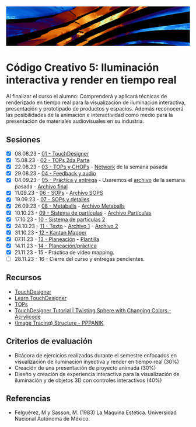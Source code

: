 ![portada](https://raw.githubusercontent.com/EmilioOcelotl/cc5-2024-1/main/img/banner.png)

# Código Creativo 5: Iluminación interactiva y render en tiempo real

Al finalizar el curso el alumno: Comprenderá y aplicará técnicas de renderizado en tiempo real para la visualización de iluminación interactiva, presentación y prototipado de productos y espacios. Además reconocerá las posibilidades de la animación e interactividad como medio para la presentación de materiales audiovisuales en su industria.

## Sesiones 

- [x] 08.08.23 - [01 - TouchDesigner](https://github.com/EmilioOcelotl/cc5-2024-1/blob/main/doc/s01.md)
- [x] 15.08.23 - [02 - TOPs 2da Parte](https://github.com/EmilioOcelotl/cc5-2024-1/blob/main/doc/s02.md)
- [x] 22.08.23 - [03 - TOPs y CHOPs](https://github.com/EmilioOcelotl/cc5-2024-1/blob/main/doc/s03.md) - [Network](https://github.com/EmilioOcelotl/cc5-2024-1/blob/main/td/chopsYTops.toe) de la semana pasada
- [x] 29.08.23 - [04 - Feedback y audio](https://github.com/EmilioOcelotl/cc5-2024-1/blob/main/doc/s04.md)
- [x] 04.09.23 - [05 - Práctica y entrega](https://github.com/EmilioOcelotl/cc5-2024-1/blob/main/doc/s05.md) - Usaremos el [archivo](https://github.com/EmilioOcelotl/cc5-2024-1/blob/main/td/feedbackYAudio.toe) de la semana pasada - [Archivo final](https://github.com/EmilioOcelotl/cc5-2024-1/blob/main/td/feedbackYAudioAjuste.toe)
- [x] 11.09.23 - [06 - SOPs](https://github.com/EmilioOcelotl/cc5-2024-1/blob/main/doc/s06.md) - [Archivo SOPS](https://github.com/EmilioOcelotl/cc5-2024-1/blob/main/td/sops.toe)
- [x] 19.09.23 - [07 - SOPs y detalles](https://github.com/EmilioOcelotl/cc5-2024-1/blob/main/doc/s07.md)
- [x] 26.09.23 - [08 - Metaballs](https://github.com/EmilioOcelotl/cc5-2024-1/blob/main/doc/s08.md) - [Archivo Metaballs](https://github.com/EmilioOcelotl/cc5-2024-1/blob/main/td/metaballs2.toe)
- [x] 10.10.23 - [09 - Sistema de partículas](https://github.com/EmilioOcelotl/cc5-2024-1/blob/main/doc/s09.md) - [Archivo Partículas](https://github.com/EmilioOcelotl/cc5-2024-1/blob/main/td/sistemaParticulas.toe)
- [x] 17.10.23 - [10 - Sistema de partículas 2](https://github.com/EmilioOcelotl/cc5-2024-1/blob/main/doc/s10.md)
- [x] 24.10.23 - [11 - Texto](https://github.com/EmilioOcelotl/cc5-2024-1/blob/main/doc/s11.md) - [Archivo 1](https://github.com/EmilioOcelotl/cc5-2024-1/blob/main/td/texto.toe) - [Archivo 2](https://github.com/EmilioOcelotl/cc5-2024-1/blob/main/td/texto2.toe)
- [x] 31.10.23 - [12 - Kantan Mapper](https://github.com/EmilioOcelotl/cc5-2024-1/blob/main/doc/s12.md)
- [x] 07.11.23 - [13 - Planeación](https://github.com/EmilioOcelotl/cc5-2024-1/blob/main/doc/s13.md) - [Plantilla](https://docs.google.com/document/d/1nCfOJBCUyrMQdmoCqq2xzrEqZuYnajrYXYwIb2eSJ9k/edit)
- [x] 14.11.23 - [14 - Planeación/práctica](https://github.com/EmilioOcelotl/cc5-2024-1/blob/main/doc/s14.md) 
- [x] 21.11.23 - 15 - Práctica de video mapping. 
- [ ] 28.11.23 - 16 - Cierre del curso y entregas pendientes. 

## Recursos

- [TouchDesigner](https://derivative.ca/)
- [Learn TouchDesigner](https://derivative.ca/UserGuide/Learn_TouchDesigner)
- [TOPs](https://docs.derivative.ca/TOP)
- [TouchDesigner Tutorial | Twisting Sphere with Changing Colors - Acrylicode](https://www.youtube.com/watch?v=jdGHN01D8Qc)
- [(Image Tracing) Structure - PPPANIK](https://www.youtube.com/watch?v=nS8K67zDq7Y)

## Criterios de evaluación

- Bitácora de ejercicios realizados durante el semestre enfocados en visualización de iluminación inyectiva y render en tiempo real (30%)
- Creación de una presentación de proyecto animada (30%)
- Diseño y creación de experiencia interactiva para la visualización de iluminación y de objetos 3D con controles interactivos (40%)

## Referencias 

- Felguérez, M y Sasson, M. (1983) La Máquina Estética. Universidad Nacional Autónoma de México. 


